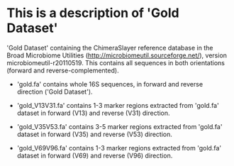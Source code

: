 # This is a description of 'Gold Dataset'

'Gold Dataset' containing the ChimeraSlayer reference database in the Broad Microbiome Utilities (http://microbiomeutil.sourceforge.net/), 
version microbiomeutil-r20110519. This contains all sequences in both orientations (forward and reverse-complemented).

* 'gold.fa' contains whole 16S sequences, in forward and reverse direction ('Gold Dataset').

* 'gold_V13V31.fa' contains 1-3 marker regions extracted from 'gold.fa' dataset in forward (V13) and reverse (V31) direction.

* 'gold_V35V53.fa' contains 3-5 marker regions extracted from 'gold.fa' dataset in forward (V35) and reverse (V53) direction.

* 'gold_V69V96.fa' contains 1-3 marker regions extracted from 'gold.fa' dataset in forward (V69) and reverse (V96) direction.
